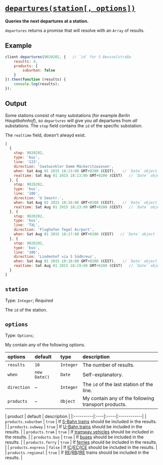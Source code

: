 # [`departures(station[, options])`](../src/Client.js#L233)

**Queries the next departures at a station.**

`departures` returns a promise that will resolve with an `Array` of results.



## Example

```javascript
client.departures(9020202, {   // `id` for S Beusselstraße
	results: 4,
	products: {
		suburban: false
	}
}).then(function (results) {
	console.log(results);
});
```


## Output

Some stations consist of many substations (for example *Berlin Hauptbahnhof*), so `departures` will give you *all* departures from *all* substations. The `stop` field contains the `id` of the specific substation.

The `realtime` field, doesn't alwayd exist.

```javascript
[
  {
    stop: 9020202,
    type: 'bus',
    line: '123',
    direction: 'Saatwinkler Damm Mäckeritzwiesen',
    when: Sat Aug 01 2015 18:13:00 GMT+0200 (CEST),   // `Date` object
    realtime: Sat Aug 01 2015 18:13:00 GMT+0200 (CEST)   // `Date` object
  }, {
    stop: 9020202,
    type: 'bus',
    line: '106',
    direction: 'U Seestr.',
    when: Sat Aug 01 2015 18:16:00 GMT+0200 (CEST),   // `Date` object
    realtime: Sat Aug 01 2015 18:23:00 GMT+0200 (CEST)   // `Date` object
  }, {
    stop: 9020202,
    type: 'bus',
    line: 'TXL',
    direction: 'Flughafen Tegel Airport',
    when: Sat Aug 01 2015 18:17:00 GMT+0200 (CEST)   // `Date` object
  }, {
    stop: 9020202,
    type: 'bus',
    line: '106',
    direction: 'Lindenhof via S Südkreuz',
    when: Sat Aug 01 2015 18:18:00 GMT+0200 (CEST),   // `Date` object
    realtime: Sat Aug 01 2015 18:19:00 GMT+0200 (CEST)   // `Date` object
  }
]
```



## `station`

Type: `Integer`; *Required*

The `id` of the station.



## `options`

Type: `Options`;

My contain any of the following options.

| options | default | type | description |
|:----------|:----|:-----|:------------|
| `results` | `10` | `Integer` | The number of results. |
| `when` | `new Date()` | `Date` | Self-explanatory. |
| `direction` | – | `Integer` | The `id` of the last station of the line. |
| `products` | – | `Object` | My contain any of the following transport products. |

| product | default | description |
|:----------|:----|:-----|:------------|
| `products.suburban` | `true` | If [S-Bahn trains](https://en.wikipedia.org/wiki/Berlin_S-Bahn) should be included in the results. |
| `products.subway` | `true` | If [U-Bahn trains](https://en.wikipedia.org/wiki/Berlin_U-Bahn) should be included in the results. |
| `products.tram` | `true` | If [tramway vehicles](https://en.wikipedia.org/wiki/Trams_in_Berlin) should be included in the results. |
| `products.bus` | `true` | If [buses](https://en.wikipedia.org/wiki/Bus_transport_in_Berlin) should be included in the results. |
| `products.ferry` | `true` | If [ferries](https://en.wikipedia.org/wiki/Ferry_transport_in_Berlin) should be included in the results. |
| `products.express` | `false` | If [IC](https://en.wikipedia.org/wiki/Intercity_%28Deutsche_Bahn%29)/[EC](https://en.wikipedia.org/wiki/EuroCity)/[ICE](https://en.wikipedia.org/wiki/Intercity-Express) should be included in the results. |
| `products.regional` | `true` | If [RE](https://en.wikipedia.org/wiki/Regional-Express)/[RB](https://en.wikipedia.org/wiki/Regionalbahn)/[IRE](https://en.wikipedia.org/wiki/Interregio-Express) trains should be included in the results. |
